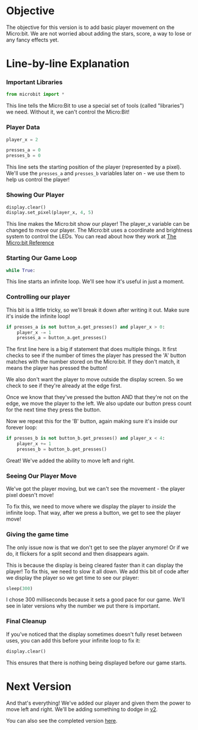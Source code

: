 # Objective
The objective for this version is to add basic player movement on the Micro:bit. We are not worried about adding the stars, score, a way to lose or any fancy effects yet.

# Line-by-line Explanation

### Important Libraries

```py
from microbit import *
```

This line tells the Micro:Bit to use a special set of tools (called "libraries") we need. Without it, we can't control the Micro:Bit!

### Player Data

```py
player_x = 2

presses_a = 0
presses_b = 0
```

This line sets the starting position of the player (represented by a pixel). We'll use the `presses_a` and `presses_b` variables later on - we use them to help us control the player!

### Showing Our Player

```py
display.clear()
display.set_pixel(player_x, 4, 5)
```

This line makes the Micro:bit show our player! The player_x variable can be changed to move our player. The Micro:bit uses a coordinate and brightness system to control the LEDs. You can read about how they work at [The Micro:bit Reference](https://microbit-micropython.readthedocs.io/en/latest/display.html)

### Starting Our Game Loop

```py
while True:
```

This line starts an infinite loop. We'll see how it's useful in just a moment.

### Controlling our player

This bit is a little tricky, so we'll break it down after writing it out. Make sure it's inside the infinite loop!

```py
if presses_a is not button_a.get_presses() and player_x > 0:
    player_x -= 1
    presses_a = button_a.get_presses()
```

The first line here is a big if statement that does multiple things. It first checks to see if the number of times the player has pressed the 'A' button matches with the number stored on the Micro:bit. If they don't match, it means the player has pressed the button!

We also don't want the player to move outside the display screen. So we check to see if they're already at the edge first.

Once we know that they've pressed the button AND that they're not on the edge, we move the player to the left. We also update our button press count for the next time they press the button.

Now we repeat this for the 'B' button, again making sure it's inside our forever loop:

```py
if presses_b is not button_b.get_presses() and player_x < 4:
    player_x += 1
    presses_b = button_b.get_presses()
```

Great! We've added the ability to move left and right.

### Seeing Our Player Move

We've got the player moving, but we can't see the movement - the player pixel doesn't move!

To fix this, we need to move where we display the player to *inside* the infinite loop. That way, after we press a button, we get to see the player move!

### Giving the game time

The only issue now is that we don't get to see the player anymore! Or if we do, it flickers for a split second and then disappears again.

This is because the display is being cleared faster than it can display the player! To fix this, we need to slow it all down. We add this bit of code after we display the player so we get time to see our player:

```py
sleep(300)
```

I chose 300 milliseconds because it sets a good pace for our game. We'll see in later versions why the number we put there is important.

### Final Cleanup

If you've noticed that the display sometimes doesn't fully reset between uses, you can add this before your infinite loop to fix it:

```py
display.clear()
```

This ensures that there is nothing being displayed before our game starts.

# Next Version

And that's everything! We've added our player and given them the power to move left and right. We'll be adding something to dodge in [v2](../v2/README.md).

You can also see the completed version [here](./v1.py).

